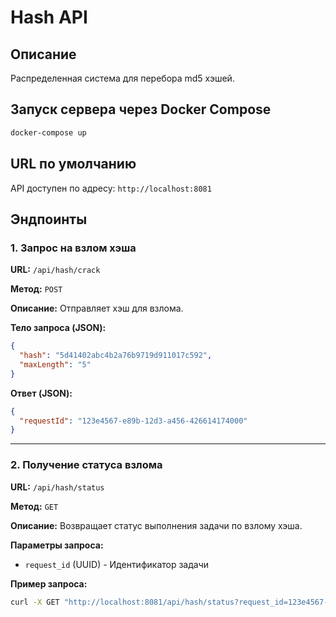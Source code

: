 # Hash API

## Описание
Распределенная система для перебора md5 хэшей.

## Запуск сервера через Docker Compose

```sh
docker-compose up
```

## URL по умолчанию

API доступен по адресу: `http://localhost:8081`

## Эндпоинты

### 1. Запрос на взлом хэша

**URL:** `/api/hash/crack`

**Метод:** `POST`

**Описание:** Отправляет хэш для взлома.

**Тело запроса (JSON):**
```json
{
  "hash": "5d41402abc4b2a76b9719d911017c592",
  "maxLength": "5"
}
```

**Ответ (JSON):**
```json
{
  "requestId": "123e4567-e89b-12d3-a456-426614174000"
}
```

---

### 2. Получение статуса взлома

**URL:** `/api/hash/status`

**Метод:** `GET`

**Описание:** Возвращает статус выполнения задачи по взлому хэша.

**Параметры запроса:**
- `request_id` (UUID) - Идентификатор задачи

**Пример запроса:**
```sh
curl -X GET "http://localhost:8081/api/hash/status?request_id=123e4567-e89b-12d3-a456-426614174000"
```


